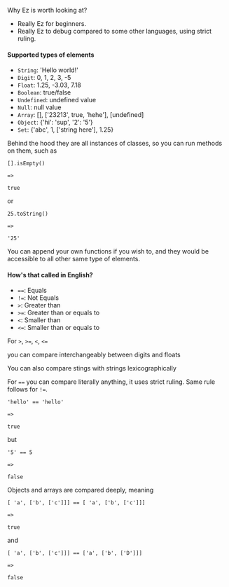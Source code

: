 Why Ez is worth looking at?

- Really Ez for beginners.
- Really Ez to debug compared to some other languages, using strict ruling.

#### Supported types of elements

- `String`: 'Hello world!'
- `Digit`: 0, 1, 2, 3, -5
- `Float`: 1.25, -3.03, 7.18
- `Boolean`: true/false
- `Undefined`: undefined value
- `Null`: null value
- `Array`: [], ['23213', true, 'hehe'], [undefined]
- `Object`: {'hi': 'sup', '2': '5'}
- `Set`: {'abc', 1, ['string here'], 1.25}

Behind the hood they are all instances of classes, so you can run methods on them, such as

```
[].isEmpty()

=>

true
```

or

```
25.toString()

=>

'25'
```

You can append your own functions if you wish to, and they would be accessible to all other same type of elements.

#### How's that called in English?

- `==`: Equals
- `!=`: Not Equals
- `>`: Greater than
- `>=`: Greater than or equals to
- `<`: Smaller than
- `<=`: Smaller than or equals to

For `>`, `>=`, `<`, `<=`

you can compare interchangeably between digits and floats

You can also compare stings with strings lexicographically

For `==` you can compare literally anything, it uses strict ruling.
Same rule follows for `!=`.

```
'hello' == 'hello'

=>

true
```

but

```
'5' == 5

=>

false
```

Objects and arrays are compared deeply, meaning

```
[ 'a', ['b', ['c']]] == [ 'a', ['b', ['c']]]

=>

true
```

and

```
[ 'a', ['b', ['c']]] == ['a', ['b', ['D']]]

=>

false
```
